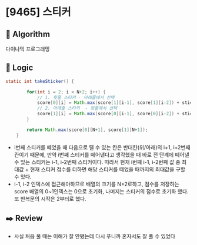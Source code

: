# [9465] 스티커

## :pushpin: **Algorithm**

다이나믹 프로그래밍

## :round_pushpin: **Logic**

```java
static int takeSticker() {

		for(int i = 2; i < N+2; i++) {
			// 1. 윗줄 스티커 - 아래줄에서 선택
			score[0][i] = Math.max(score[1][i-1], score[1][i-2]) + sticker[0][i];
			// 2. 아래줄 스티커  - 윗줄에서 선택
			score[1][i] = Math.max(score[0][i-1], score[0][i-2]) + sticker[1][i];
		}

		return Math.max(score[0][N+1], score[1][N+1]);
	}
```

- i번째 스티커를 떼었을 때 다음으로 뗄 수 있는 칸은 반대칸(위/아래)의 i+1, i+2번째 칸이기 때문에, 만약 i번째 스티커를 떼어낸다고 생각했을 때 바로 전 단계에 떼어낼 수 있는 스티커는 i-1, i-2번째 스티커이다. 따라서 현재 i번째 i-1, i-2번째 값 중 최대값 + 현재 스티커 점수를 더하면 해당 스티커를 떼었을 때까지의 최대값을 구할 수 있다.
- i-1, i-2 인덱스에 접근해야하므로 배열의 크기를 N+2로하고, 점수를 저장하는 score 배열의 0~1인덱스는 0으로 초기화, 나머지는 스티커의 점수로 초기화 했다. 또 반복문의 시작은 2부터로 했다.

## :black_nib: **Review**

- 사실 처음 풀 때는 이해가 잘 안됐는데 다시 푸니까 혼자서도 잘 풀 수 있었다
